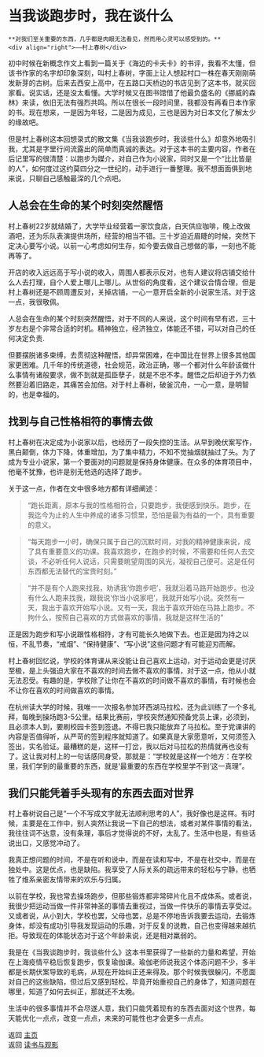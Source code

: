 # 当我谈跑步时，我在谈什么

```{tip}  
**对我们至关重要的东西，几乎都是肉眼无法看见，然而用心灵可以感受到的。**  
<div align="right">——村上春树</div>
```

初中时候在新概念作文上看到一篇关于《海边的卡夫卡》的书评，我看不太懂，但该书作家的名字却印象深刻，叫村上春树，字面上让人想起村口一株在春天刚刚萌发新芽的古树。后来去西安上高中，在五路口天桥边的书店见到了这本书，就买回家看。说实话，还是没太看懂。大学时候又在图书馆借了他最负盛名的《挪威的森林》来读，依旧无法有强烈共鸣。所以在很长一段时间里，我都没有再看日本作家的书。现在想来，一是因为年轻，二是因为成见，三也是因为对日本文化了解太少的缘故吧。

但是村上春树这本回想录式的散文集《当我谈跑步时，我谈些什么》却意外地吸引我，尤其是字里行间流露出的简单而真诚的表达。对于这本书的主要内容，作者在后记里写的很清楚：以跑步为媒介，对自己作为小说家，同时又是一个“比比皆是的人”，如何度过这约莫四分之一世纪的，动手进行一番整理。我不想面面俱到地来说，只聊自己感触最深的几个点吧。

## 人总会在生命的某个时刻突然醒悟

村上春树22岁就结婚了，大学毕业经营着一家饮食店，白天供应咖啡，晚上改做酒吧，还为乐队表演提供场所，经营的相当不错。三十岁迫近眉睫的时候，突然下定决心要写小说。以前一心考虑如何生存，如今要去做自己想做的事，一刻也不能再等了。

开店的收入远远高于写小说的收入，周围人都表示反对，也有人建议将店铺交给什么人去打理，自个人爱上哪儿上哪儿。从世俗的角度看，这个建议合情合理，但是村上春树还是不顾周遭反对，关掉店铺，一心一意开启全新的小说家生活。对于这一点，我很敬佩。

人总会在生命的某个时刻突然醒悟，对于不同的人来说，这个时间有早有迟，三十岁左右是个非常合适的时机。精神独立，经济独立，体能还不错，可以对自己的任何决定负责.

但要摆脱诸多束缚，去贯彻这种醒悟，却异常困难，在中国比在世界上很多其他国家更困难。几千年的传统道德，社会规范，政治正确，哪一个都对什么年龄该做什么事情有诸般要求，做不到就是孤臣孽子，就是不忠不孝。醒悟之后却迫于外力依然要沿着旧路走，其痛苦会加倍。对于村上春树，破釜沉舟，一心一意，是明智的，也是幸福的。

## 找到与自己性格相符的事情去做

村上春树在决定成为小说家以后，也经历了一段失控的生活。从早到晚伏案写作，黑白颠倒，体力下降，体重增加，为了集中精力，不知不觉抽烟就抽过了头。为了成为专业小说家，第一个要面对的问题就是保持身体健康。在众多的体育项目中，他毫不犹豫，也许是别无他选的选择了跑步。

关于这一点，作者在文中很多地方都有详细阐述：

> “跑长距离，原本与我的性格相符合，只要跑步，我便感到快乐。跑步，在我迄今为止的人生中养成的诸多习惯里，恐怕是最为有益的一个，具有重要的意义。

> “每天跑步一小时，确保只属于自己的沉默时间，对我的精神健康来说，成了具有重要意义的功课。我喜欢跑步，在跑步的时候，不需要和任何人去交谈，不必听任何人说话，只需要眺望周围的风光，凝视自己便可。这是任何东西都无法替代的宝贵时刻。”

> “并不是有个人跑来找我，劝诱我‘你跑步吧’，我就沿着马路开始跑步。也没有什么人跑来找我，跟我说‘你当小说家吧’，我就开始写小说。突然有一天，我出于喜欢开始写小说。又有一天，我出于喜欢开始在马路上跑步。不拘什么，按照自己喜欢的方式做喜欢的事情，我就是这样生活的”

正是因为跑步和写小说跟性格相符，才有可能长久地做下去。也正是因为持之以恒，不乱节奏，“戒烟”、“保持健康”、“写小说”这些问题才有可能迎刃而解。

村上春树回忆说，学校的体育课从来没能让自己喜欢上运动，对于运动会更是讨厌至极，是上头强迫大家在不喜欢的时间去做不喜欢的事情，对于这一点，他从小就无法忍受。有趣的是，学校除了让你在不喜欢的时间做不喜欢的事情，有时候也会不让你在喜欢的时间做喜欢的事情。

在杭州读大学的时候，我唯一一次报名参加环西湖马拉松，还为此训练了一个多礼拜，每晚到操场跑3-5公里。结果比赛前，学校突然通知预备党员上课，必须到，且必须本人到，要刷校园卡签到签退。不得已我只能放弃了马拉松。至于党课讲的内容是否值得听，从严苛的签到程序就知道了。如果真是大家愿意听，又何须签入签出，实名验证。最糟糕的是，这样一打岔，我以后对马拉松的热情就再也没有了。这让我对村上的一句话感同身受，那就是：“学校就是这样一个地方：在学校里，我们学到的最重要的东西，就是‘最重要的东西在学校里学不到’这一真理”。

## 我们只能凭着手头现有的东西去面对世界

村上春树说自己是“一个不写成文字就无法顺利思考的人”，我好像也是这样。有时候，主要是在工作中，别人突然让我说一下自己的想法，或者对某件事情的看法，我往往词不达意，没有条理，事后才觉得说的不好，太乱了。生活中也是，有些话说出口，又感觉冲动了。

我真正想问题的时间，不是在听和说中，而是在读和写中，不是在社交中，而是在独处中。这是优点，也是缺陷。我享受了人际关系的疏远带来的轻松与宁静，也牺牲了维系亲密友情带来的欢乐与归属。

以前在学校，我也常去操场跑步，但那些锻炼都非常碎片化且不成体系。或者说，我很少把运动当做一件非常神圣的事情去重视过，当做一件快乐的事情去享受过。又或者说，从小到大，学校也罢，父母也罢，总是不停地告诉我要去运动，去锻炼身体，却没有成功引导我发现运动的乐趣，对于反复的说教，自己也变得越来越抗拒。导致现在的体能状态对于这个年龄来说，还是相对羸弱的。

我是在《当我谈跑步时，我谈些什么》这本书里获得了一些新的力量和希望，开始在上海疫情平稳后恢复跑步，恢复瑜伽课。瑜伽老师说我这个体态问题不少，多半都是长期伏案导致的毛病，从现在开始纠正还来得及。那个时候我很躲闪，不愿面对自己的这些缺陷，但过后又感到轻松，毕竟开始重视自己的身体了，知道问题在哪里，知道了如何去纠正，那就还不太晚。

生活中的很多事情并不会尽遂人意，我们只能凭着现有的东西去面对这个世界，每天能优化一点点，改变一点点，未来的可能性也才会更多一点点。





返回 [主页](../../../intro.md)  
返回 [读书与观影](../../../posts/readingcollection.md)